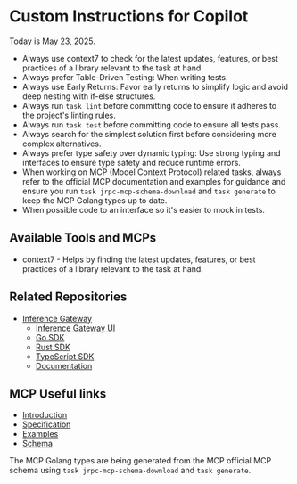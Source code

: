 # Custom Instructions for Copilot

Today is May 23, 2025.

- Always use context7 to check for the latest updates, features, or best practices of a library relevant to the task at hand.
- Always prefer Table-Driven Testing: When writing tests.
- Always use Early Returns: Favor early returns to simplify logic and avoid deep nesting with if-else structures.
- Always run `task lint` before committing code to ensure it adheres to the project's linting rules.
- Always run `task test` before committing code to ensure all tests pass.
- Always search for the simplest solution first before considering more complex alternatives.
- Always prefer type safety over dynamic typing: Use strong typing and interfaces to ensure type safety and reduce runtime errors.
- When working on MCP (Model Context Protocol) related tasks, always refer to the official MCP documentation and examples for guidance and ensure you run `task jrpc-mcp-schema-download` and `task generate` to keep the MCP Golang types up to date.
- When possible code to an interface so it's easier to mock in tests.

## Available Tools and MCPs

- context7 - Helps by finding the latest updates, features, or best practices of a library relevant to the task at hand.

## Related Repositories

- [Inference Gateway](https://github.com/inference-gateway)
  - [Inference Gateway UI](https://github.com/inference-gateway/ui)
  - [Go SDK](https://github.com/inference-gateway/go-sdk)
  - [Rust SDK](https://github.com/inference-gateway/rust-sdk)
  - [TypeScript SDK](https://github.com/inference-gateway/typescript-sdk)
  - [Documentation](https://github.com/inference-gateway/docs)

## MCP Useful links

- [Introduction](https://modelcontextprotocol.io/introduction)
- [Specification](https://modelcontextprotocol.io/specification)
- [Examples](https://modelcontextprotocol.io/examples)
- [Schema](https://raw.githubusercontent.com/modelcontextprotocol/modelcontextprotocol/refs/heads/main/schema/draft/schema.json)

The MCP Golang types are being generated from the MCP official MCP schema using `task jrpc-mcp-schema-download` and `task generate`.
